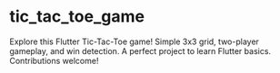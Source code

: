 # tic_tac_toe_game
Explore this Flutter Tic-Tac-Toe game! Simple 3x3 grid, two-player gameplay, and win detection. A perfect project to learn Flutter basics. Contributions welcome!
